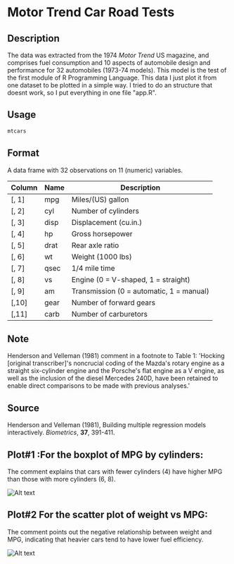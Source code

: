 # Motor Trend Car Road Tests

## Description
The data was extracted from the 1974 *Motor Trend* US magazine, and comprises fuel consumption and 10 aspects of automobile design and performance for 32 automobiles (1973-74 models). This model is the test of the first module of R Programming Language.
This data I just plot it from one dataset to be plotted in a simple way.
I tried to do an structure that doesnt work, so I put everything in one file "app.R".

## Usage
```r
mtcars
```

## Format
A data frame with 32 observations on 11 (numeric) variables.

| Column | Name | Description |
|--------|------|-------------|
| [, 1]  | mpg  | Miles/(US) gallon |
| [, 2]  | cyl  | Number of cylinders |
| [, 3]  | disp | Displacement (cu.in.) |
| [, 4]  | hp   | Gross horsepower |
| [, 5]  | drat | Rear axle ratio |
| [, 6]  | wt   | Weight (1000 lbs) |
| [, 7]  | qsec | 1/4 mile time |
| [, 8]  | vs   | Engine (0 = V-shaped, 1 = straight) |
| [, 9]  | am   | Transmission (0 = automatic, 1 = manual) |
| [,10]  | gear | Number of forward gears |
| [,11]  | carb | Number of carburetors |

## Note
Henderson and Velleman (1981) comment in a footnote to Table 1: 'Hocking [original transcriber]'s noncrucial coding of the Mazda's rotary engine as a straight six-cylinder engine and the Porsche's flat engine as a V engine, as well as the inclusion of the diesel Mercedes 240D, have been retained to enable direct comparisons to be made with previous analyses.'

## Source
Henderson and Velleman (1981), Building multiple regression models interactively. *Biometrics*, **37**, 391-411.

## Plot#1 :For the boxplot of MPG by cylinders:
The comment explains that cars with fewer cylinders (4) have higher MPG than those with more cylinders (6, 8).

![Alt text](~/Rplot1.png?raw=true "Title")

## Plot#2 For the scatter plot of weight vs MPG:
The comment points out the negative relationship between weight and MPG, indicating that heavier cars tend to have lower fuel efficiency.

![Alt text](~/Rplot2.png?raw=true "Title")





